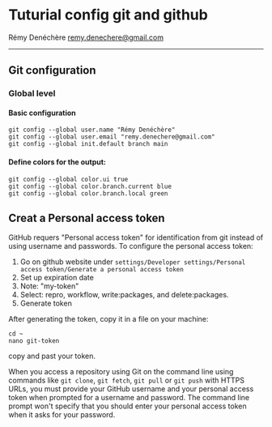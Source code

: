# Tuturial config git and github
Rémy Denéchère 
remy.denechere@gmail.com

--- 

## Git configuration
### Global level
#### Basic configuration
```
git config --global user.name "Rémy Denéchère"
git config --global user.email "remy.denechere@gmail.com"
git config --global init.default branch main 
```

#### Define colors for the output: 
```
git config --global color.ui true
git config --global color.branch.current blue
git config --global color.branch.local green
```

## Creat a Personal access token 
GitHub requers "Personal access token" for identification from git instead of using username and passwords. To configure the personal access token: 
1. Go on github website under `settings/Developer settings/Personal access token/Generate a personal access token` 
2. Set up expiration date
3. Note: "my-token"
4. Select: repro, workflow, write:packages, and delete:packages. 
5. Generate token

After generating the token, copy it in a file on your machine: 
```
cd ~
nano git-token
```
copy and past your token. 

When you access a repository using Git on the command line using commands like ``git clone``, ``git fetch``, ``git pull`` or ``git push`` with HTTPS URLs, you must provide your GitHub username and your personal access token when prompted for a username and password. The command line prompt won't specify that you should enter your personal access token when it asks for your password.


